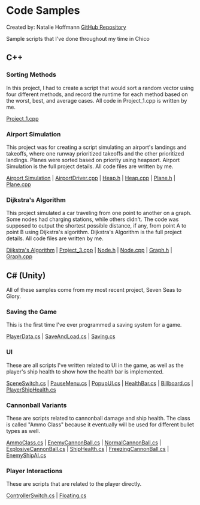 # Code Samples
Created by: Natalie Hoffmann
[GitHub Repository](https://github.com/a13n20/Code-Samples)

Sample scripts that I've done throughout my time in Chico

## C++

### Sorting Methods

In this project, I had to create a script that would sort a random vector using four different methods, and record the runtime for each method based on the worst, best, and average cases. All code in Project_1.cpp is written by me.

[Project_1.cpp](https://a13n20.github.io/Code-Samples/Project%201/project_1.cpp)

### Airport Simulation

This project was for creating a script simulating an airport's landings and takeoffs, where one runway prioritized takeoffs and the other prioritized landings. Planes were sorted based on priority using heapsort. Airport Simulation is the full project details. All code files are written by me.

[Airport Simulation](https://a13n20.github.io/Code-Samples/Project%202/AirportSimulation.pdf) | 
[AirportDriver.cpp](https://a13n20.github.io/Code-Samples/Project%202/AirportDriver.cpp) | 
[Heap.h](https://a13n20.github.io/Code-Samples/Project%202/Heap.h) | 
[Heap.cpp](https://a13n20.github.io/Code-Samples/Project%202/Heap.cpp) | 
[Plane.h](https://a13n20.github.io/Code-Samples/Project%202/Plane.h) | 
[Plane.cpp](https://a13n20.github.io/Code-Samples/Project%202/Plane.cpp)

### Dijkstra's Algorithm

This project simulated a car traveling from one point to another on a graph. Some nodes had charging stations, while others didn't. The code was supposed to output the shortest possible distance, if any, from point A to point B using Dijkstra's algorithm. Dijkstra's Algorithm is the full project details. All code files are written by me.

[Dijkstra's Algorithm](https://a13n20.github.io/Code-Samples/Project_3/DijkstrasAlgorithm.pdf) | 
[Project_3.cpp](https://a13n20.github.io/Code-Samples/Project_3/project_3.cpp) | 
[Node.h](https://a13n20.github.io/Code-Samples/Project_3/Node.h) | 
[Node.cpp](https://a13n20.github.io/Code-Samples/Project_3/Node.cpp) | 
[Graph.h](https://a13n20.github.io/Code-Samples/Project_3/Graph.h) | 
[Graph.cpp](https://a13n20.github.io/Code-Samples/Project_3/Graph.cpp)

## C# (Unity)

All of these samples come from my most recent project, Seven Seas to Glory.

### Saving the Game

This is the first time I've ever programmed a saving system for a game. 

[PlayerData.cs](https://raw.githubusercontent.com/a13n20/Code-Samples/main/Natalie's%20Scripts/Saving/PlayerData.cs) | 
[SaveAndLoad.cs](https://raw.githubusercontent.com/a13n20/Code-Samples/main/Natalie's%20Scripts/Saving/SaveAndLoad.cs) | 
[Saving.cs](https://raw.githubusercontent.com/a13n20/Code-Samples/main/Natalie's%20Scripts/Saving/Saving.cs)

### UI

These are all scripts I've written related to UI in the game, as well as the player's ship health to show how the health bar is implemented.

[SceneSwitch.cs](https://raw.githubusercontent.com/a13n20/Code-Samples/main/Natalie's%20Scripts/SceneSwitch.cs) | 
[PauseMenu.cs](https://raw.githubusercontent.com/a13n20/Code-Samples/main/Natalie's%20Scripts/UI/PauseMenu.cs) | 
[PopupUI.cs](https://raw.githubusercontent.com/a13n20/Code-Samples/main/Natalie's%20Scripts/UI/PopupUI.cs) | 
[HealthBar.cs](https://raw.githubusercontent.com/a13n20/Code-Samples/main/Natalie's%20Scripts/UI/HealthBar.cs) | 
[Billboard.cs](https://raw.githubusercontent.com/a13n20/Code-Samples/main/Natalie's%20Scripts/UI/Billboard.cs) | 
[PlayerShipHealth.cs](https://raw.githubusercontent.com/a13n20/Code-Samples/main/Natalie's%20Scripts/Player/PlayerShipHealth.cs)

### Cannonball Variants

These are scripts related to cannonball damage and ship health. The class is called "Ammo Class" because it eventually will be used for different bullet types as well.

[AmmoClass.cs](https://raw.githubusercontent.com/a13n20/Code-Samples/main/Natalie's%20Scripts/Ammunition%20Types/AmmoClass.cs) | 
[EnemyCannonBall.cs](https://raw.githubusercontent.com/a13n20/Code-Samples/main/Natalie's%20Scripts/Ammunition%20Types/EnemyCannonBall.cs) | 
[NormalCannonBall.cs](https://raw.githubusercontent.com/a13n20/Code-Samples/main/Natalie's%20Scripts/Ammunition%20Types/NormalCannonBall.cs) | 
[ExplosiveCannonBall.cs](https://raw.githubusercontent.com/a13n20/Code-Samples/main/Natalie's%20Scripts/Ammunition%20Types/ExplosiveCannonBall.cs) | 
[ShipHealth.cs](https://raw.githubusercontent.com/a13n20/Code-Samples/main/Natalie's%20Scripts/ShipHealth.cs) | 
[FreezingCannonBall.cs](https://raw.githubusercontent.com/a13n20/Code-Samples/main/Natalie's%20Scripts/Ammunition%20Types/FreezingCannonBall.cs) | 
[EnemyShipAI.cs](https://raw.githubusercontent.com/a13n20/Code-Samples/main/Natalie's%20Scripts/EnemyShipAI.cs)

### Player Interactions

These are scripts that are related to the player directly.

[ControllerSwitch.cs](https://raw.githubusercontent.com/a13n20/Code-Samples/main/Natalie's%20Scripts/ControllerSwitch.cs) | 
[Floating.cs](https://raw.githubusercontent.com/a13n20/Code-Samples/main/Natalie's%20Scripts/Player/Floating.cs)
